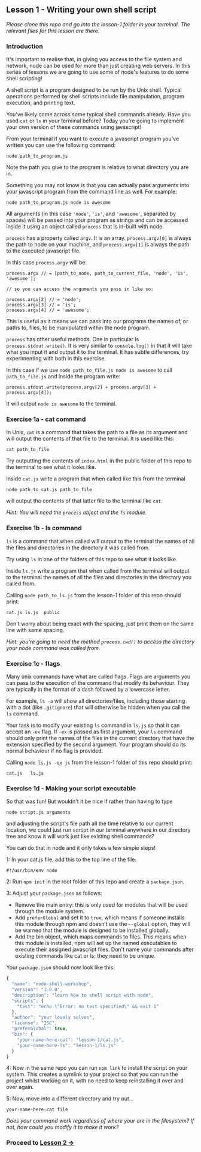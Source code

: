 ## Lesson 1 - Writing your own shell script

_Please clone this repo and go into the lesson-1 folder in your terminal. The relevant files for this lesson are there._

### Introduction

It's important to realise that, in giving you access to the file system and network,
node can be used for more than just creating web servers. In this series of lessons we are going to use some of node's features to do some shell scripting!

A shell script is a program designed to be run by the Unix shell. Typical operations performed by shell scripts include file manipulation, program execution, and printing text.

You've likely come across some typical shell commands already. Have you used `cat` or `ls` in your terminal before? Today you're going to implement your own version of these commands using javascript!

From your terminal if you want to execute a javascript program you've written you can use the following command:

```
node path_to_program.js
```

Note the path you give to the program is relative to what directory you are in.

Something you may not know is that you can actually pass arguments into your javascript program from the command line as well. For example:

```
node path_to_program.js node is awesome
```

All arguments (in this case `'node'`, `'is'`, and `'awesome'`, separated by spaces) will be passed into your program as strings and can be accessed inside it using an object called `process` that is in-built with node.

`process` has a property called `argv`. It is an array. `process.argv[0]` is always the path to node on your machine, and `process.argv[1]` is always the path to the executed javascript file.

In this case `process.argv` will be:

```javscript
process.argv // = [path_to_node, path_to_current_file, 'node', 'is', 'awesome'];

// so you can access the arguments you pass in like so:

process.argv[2] // = 'node';
process.argv[3] // = 'is';
process.argv[4] // = 'awesome';

```

This is useful as it means we can pass into our programs the names of, or paths to, files, to be manipulated within the node program.

`process` has other useful methods. One in particular is `process.stdout.write()`. It is very similar to `console.log()` in that it will take what you input it and output it to the terminal. It has subtle differences, try experimenting with both in this exercise.

In this case if we use `node path_to_file.js node is awesome` to call `path_to_file.js` and inside the program write:

```
process.stdout.write(process.argv[2] + process.argv[3] + process.argv[4]);
```

It will output `node is awesome` to the terminal.

### Exercise 1a - cat command

In Unix, `cat` is a command that takes the path to a file as its argument and will output the contents of that file to the terminal. It is used like this:

`cat path_to_file`

Try outputting the contents of `index.html` in the public folder of this repo to the terminal to see what it looks like.

Inside `cat.js` write a program that when called like this from the terminal

`node path_to_cat.js path_to_file`

will output the contents of that latter file to the terminal like `cat`.

*Hint: You will need the `process` object and the `fs` module.*

### Exercise 1b - ls command

`ls` is a command that when called will output to the terminal the names of all the files and directories in the directory it was called from.

Try using `ls` in one of the folders of this repo to see what it looks like.

Inside `ls.js` write a program that when called from the terminal will output to the terminal the names of all the files and directories in the directory you called from.

Calling `node path_to_ls.js` from the lesson-1 folder of this repo should print:

`cat.js ls.js  public`

Don't worry about being exact with the spacing, just print them on the same line with some spacing.

*Hint: you're going to need the method `process.cwd()` to access the directory your node command was called from.*

### Exercise 1c - flags

Many unix commands have what are called flags. Flags are arguments you can pass to the execution of the command that modify its behaviour. They are typically in the format of a dash followed by a lowercase letter.

For example, `ls -a` will show all directories/files, including those starting with a dot (like `.gitignore`) that will otherwise be hidden when you call the `ls` command.

Your task is to modify your existing `ls` command in `ls.js` so that it can accept an `-ex` flag. If `-ex` is passed as first argument, your `ls` command should only print the names of the files in the current directory that have the extension specified by the second argument. Your program should do its normal behaviour if no flag is provided.

Calling `node ls.js -ex js` from the lesson-1 folder of this repo should print:

`cat.js   ls.js`

### Exercise 1d - Making your script executable

So that was fun! But wouldn't it be nice if rather than having to type

`node script.js arguments`

and adjusting the script's file path all the time relative to our current location, we could just run `script` in our terminal anywhere in our directory tree and know it will work just like existing shell commands?

You can do that in node and it only takes a few simple steps!

1: In your cat.js file, add this to the top line of the file:

```
#!/usr/bin/env node
```

2: Run `npm init` in the root folder of this repo and create a `package.json`.

3: Adjust your `package.json` as follows:

* Remove the main entry: this is only used for modules that will be used through the module system.
* Add `preferGlobal` and set it to `true`, which means if someone installs this module through npm and doesn’t use the `--global` option, they will be warned that the module is designed to be installed globally.
* Add the bin object, which maps commands to files. This means when this module is installed, npm will set up the named executables to execute their assigned javascript files. Don't name your commands after existing commands like cat or ls; they need to be unique.

Your `package.json` should now look like this:

```javascript
{
  "name": "node-shell-workshop",
  "version": "1.0.0",
  "description": "learn how to shell script with node",
  "scripts": {
    "test": "echo \"Error: no test specified\" && exit 1"
  },
  "author": "your lovely selves",
  "license": "ISC",
  "preferGlobal": true,
  "bin": {
    "your-name-here-cat": "lesson-1/cat.js",
    "your-name-here-ls": "lesson-1/ls.js"
  }
}
```

4: Now in the same repo you can run `npm link` to install the script on your system. This creates a symlink to your project so that you can run the project whilst working on it, with no need to keep reinstalling it over and over again.

5: Now, move into a different directory and try out...

```
your-name-here-cat file
```

_Does your command work regardless of where your are in the filesystem? If not, how could you modify it to make it work?_

### Proceed to [Lesson 2 ->](./lesson-2.md)
